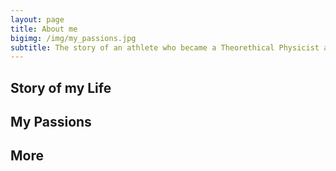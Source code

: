 ```yaml
---
layout: page
title: About me
bigimg: /img/my_passions.jpg
subtitle: The story of an athlete who became a Theorethical Physicist and now works as a Computer Scientist while dreaming to become a Chef...
---
```


## Story of my Life

## My Passions

## More
